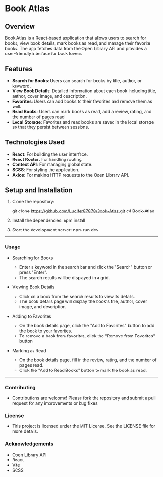 # Book Atlas

## Overview

Book Atlas is a React-based application that allows users to search for books, view book details, mark books as read, and manage their favorite books. The app fetches data from the Open Library API and provides a user-friendly interface for book lovers.

## Features

- **Search for Books**: Users can search for books by title, author, or keyword.
- **View Book Details**: Detailed information about each book including title, author, cover image, and description.
- **Favorites**: Users can add books to their favorites and remove them as well.
- **Read Books**: Users can mark books as read, add a review, rating, and the number of pages read.
- **Local Storage**: Favorites and read books are saved in the local storage so that they persist between sessions.

## Technologies Used

- **React**: For building the user interface.
- **React Router**: For handling routing.
- **Context API**: For managing global state.
- **SCSS**: For styling the application.
- **Axios**: For making HTTP requests to the Open Library API.

## Setup and Installation

1. Clone the repository:

   git clone https://github.com/Lucifer87878/Book-Atlas.git
   cd Book-Atlas

2. Install the dependencies:
    npm install

3. Start the development server:
    npm run dev


*********************************************************************************************************

### Usage
  
  * Searching for Books
    - Enter a keyword in the search bar and click the "Search" button or press "Enter".
    - The search results will be displayed in a grid.
  
  * Viewing Book Details
    - Click on a book from the search results to view its details.
    - The book details page will display the book's title, author, cover image, and description.
  
  * Adding to Favorites
    - On the book details page, click the "Add to Favorites" button to add the book to your favorites.
    - To remove a book from favorites, click the "Remove from Favorites" button.
  
  * Marking as Read
    - On the book details page, fill in the review, rating, and the number of pages read.
    - Click the "Add to Read Books" button to mark the book as read.



********************************************************************************************************


### Contributing
 * Contributions are welcome! Please fork the repository and submit a pull request for any improvements or bug fixes.


### License
 * This project is licensed under the MIT License. See the LICENSE file for more details.



### Acknowledgements
 - Open Library API
 - React
 - Vite
 - SCSS